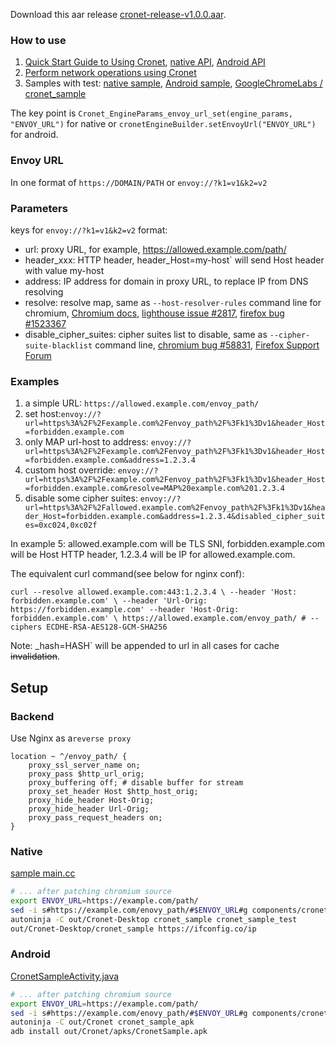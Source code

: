 
Download this aar release [cronet-release-v1.0.0.aar](https://en.greatfire.org/demos/cronet-release.aar).

### How to use
1. [Quick Start Guide to Using Cronet](https://chromium.googlesource.com/chromium/src/+/master/components/cronet/README.md), [native API](https://chromium.googlesource.com/chromium/src/+/master/components/cronet/native/test_instructions.md), [Android API](https://chromium.googlesource.com/chromium/src/+/master/components/cronet/android/test_instructions.md)
3. [Perform network operations using Cronet](https://developer.android.com/guide/topics/connectivity/cronet)
3. Samples with test: [native sample](https://chromium.googlesource.com/chromium/src/+/master/components/cronet/native/sample), [Android sample](https://chromium.googlesource.com/chromium/src/+/master/components/cronet/android/sample/README), [GoogleChromeLabs / cronet_sample](https://github.com/GoogleChromeLabs/cronet-sample/blob/master/android/app/src/main/java/com/google/samples/cronet_sample/ViewAdapter.java#L80)

The key point is `Cronet_EngineParams_envoy_url_set(engine_params, "ENVOY_URL")` for native 
or `cronetEngineBuilder.setEnvoyUrl("ENVOY_URL")` for android.

### Envoy URL

In one format of `https://DOMAIN/PATH` or `envoy://?k1=v1&k2=v2`

### Parameters

keys for `envoy://?k1=v1&k2=v2` format:

* url: proxy URL, for example, https://allowed.example.com/path/
* header_xxx: HTTP header, header_Host=my-host` will send Host header with value my-host
* address: IP address for domain in proxy URL, to replace IP from DNS resolving
* resolve: resolve map, same as `--host-resolver-rules` command line for chromium, [Chromium docs](https://www.chromium.org/developers/design-documents/network-stack/socks-proxy), [lighthouse issue #2817](https://github.com/GoogleChrome/lighthouse/issues/2817), [firefox bug #1523367](https://bugzilla.mozilla.org/show_bug.cgi?id=1523367)
* disable_cipher_suites: cipher suites list to disable, same as `--cipher-suite-blacklist` command line, [chromium bug #58831](https://bugs.chromium.org/p/chromium/issues/detail?id=58831), [Firefox Support Forum](https://support.mozilla.org/en-US/questions/1119007#answer-867850)

### Examples

1. a simple URL: `https://allowed.example.com/envoy_path/`
2. set host:`envoy://?url=https%3A%2F%2Fexample.com%2Fenvoy_path%2F%3Fk1%3Dv1&header_Host=forbidden.example.com`
3. only MAP url-host to address: `envoy://?url=https%3A%2F%2Fexample.com%2Fenvoy_path%2F%3Fk1%3Dv1&header_Host=forbidden.example.com&address=1.2.3.4`
4. custom host override: `envoy://?url=https%3A%2F%2Fexample.com%2Fenvoy_path%2F%3Fk1%3Dv1&header_Host=forbidden.example.com&resolve=MAP%20example.com%201.2.3.4`
5. disable some cipher suites:  `envoy://?url=https%3A%2F%2Fallowed.example.com%2Fenvoy_path%2F%3Fk1%3Dv1&header_Host=forbidden.example.com&address=1.2.3.4&disabled_cipher_suites=0xc024,0xc02f`

In example 5: allowed.example.com will be TLS SNI, forbidden.example.com will be Host HTTP header, 1.2.3.4 will be IP for allowed.example.com.

The equivalent curl command(see below for nginx conf):

`curl --resolve allowed.example.com:443:1.2.3.4 \
      --header 'Host: forbidden.example.com' \
      --header 'Url-Orig: https://forbidden.example.com' --header 'Host-Orig: forbidden.example.com' \
      https://allowed.example.com/envoy_path/ # --ciphers ECDHE-RSA-AES128-GCM-SHA256 `

Note: _hash=HASH` will be appended to url in all cases for cache ~~invalidation~~.

## Setup
### Backend

Use Nginx as a`reverse proxy`

```
location ~ ^/envoy_path/ {
    proxy_ssl_server_name on;
    proxy_pass $http_url_orig;
    proxy_buffering off; # disable buffer for stream
    proxy_set_header Host $http_host_orig;
    proxy_hide_header Host-Orig;
    proxy_hide_header Url-Orig;
    proxy_pass_request_headers on;
}
```

### Native
[sample main.cc](https://chromium.googlesource.com/chromium/src/+/master/components/cronet/native/sample/main.cc)

```bash
# ... after patching chromium source
export ENVOY_URL=https://example.com/path/
sed -i s#https://example.com/enovy_path/#$ENVOY_URL#g components/cronet/native/sample/main.cc
autoninja -C out/Cronet-Desktop cronet_sample cronet_sample_test
out/Cronet-Desktop/cronet_sample https://ifconfig.co/ip
```

### Android

[CronetSampleActivity.java](https://chromium.googlesource.com/chromium/src/+/master/components/cronet/android/sample/src/org/chromium/cronet_sample_apk/CronetSampleActivity.java)

```bash
# ... after patching chromium source
export ENVOY_URL=https://example.com/path/
sed -i s#https://example.com/enovy_path/#$ENVOY_URL#g components/cronet/android/sample/src/org/chromium/cronet_sample_apk/CronetSampleActivity.java
autoninja -C out/Cronet cronet_sample_apk
adb install out/Cronet/apks/CronetSample.apk
```
